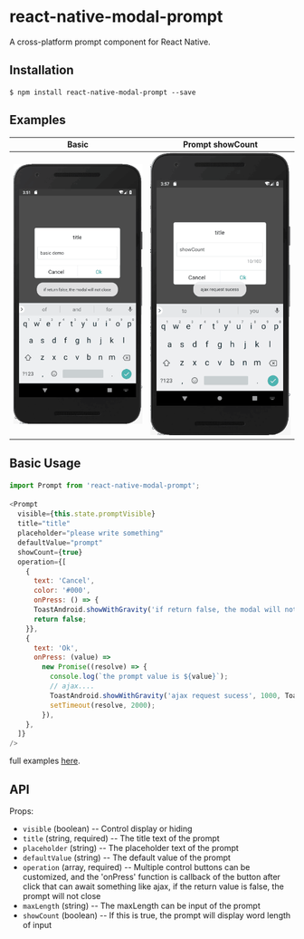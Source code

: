 # react-native-modal-prompt

A cross-platform prompt component for React Native.

## Installation

```
$ npm install react-native-modal-prompt --save
```

## Examples

| Basic | Prompt showCount |
| --- | ------- |
| ![](./assets/prompt01.png) | ![](./assets/prompt02.png) |

## Basic Usage

```js
import Prompt from 'react-native-modal-prompt';

<Prompt
  visible={this.state.promptVisible}
  title="title"
  placeholder="please write something"
  defaultValue="prompt"
  showCount={true}
  operation={[
    { 
      text: 'Cancel',
      color: '#000',
      onPress: () => { 
      ToastAndroid.showWithGravity('if return false, the modal will not close', 1000, ToastAndroid.CENTER);
      return false; 
    }},
    {
      text: 'Ok',
      onPress: (value) =>
        new Promise((resolve) => {
          console.log(`the prompt value is ${value}`);
          // ajax....
          ToastAndroid.showWithGravity('ajax request sucess', 1000, ToastAndroid.CENTER);
          setTimeout(resolve, 2000);
        }),
    },
  ]}
/>
```

full examples [here](./examples/App.js).

## API

Props:

- `visible` (boolean) -- Control display or hiding
- `title` (string, required) -- The title text of the prompt
- `placeholder` (string) -- The placeholder text of the prompt
- `defaultValue` (string) -- The default value of the prompt
- `operation` (array, required) -- Multiple control buttons can be customized, and the 'onPress' function is callback of the button after click that can await something like ajax, if the return value is false, the prompt will not close
- `maxLength` (string) -- The maxLength can be input of the prompt
- `showCount` (boolean) -- If this is true, the prompt will display word length of input


